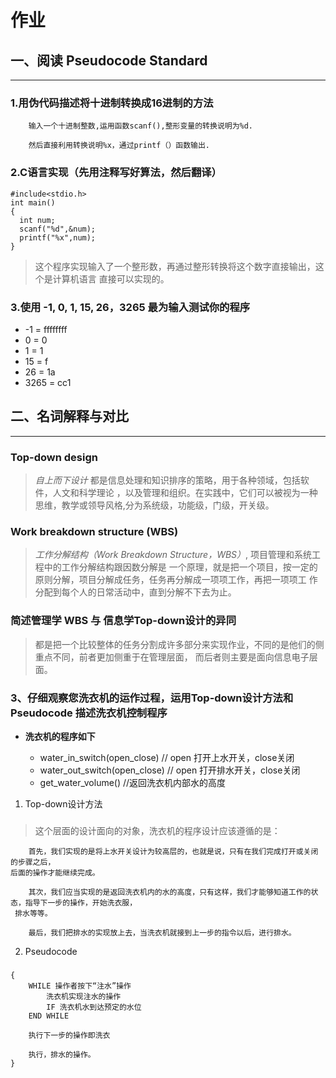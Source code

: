 # 作业

## 一、阅读 Pseudocode Standard
---
### 1.用伪代码描述将十进制转换成16进制的方法
```
    输入一个十进制整数,运用函数scanf(),整形变量的转换说明为%d.

    然后直接利用转换说明%x，通过printf（）函数输出.
```
### 2.C语言实现（先用注释写好算法，然后翻译）
```
#include<stdio.h>
int main()
{
  int num;
  scanf("%d",&num);
  printf("%x",num);
}
```

> 这个程序实现输入了一个整形数，再通过整形转换将这个数字直接输出，这个是计算机语言
直接可以实现的。

### 3.使用 -1, 0, 1, 15, 26，3265 最为输入测试你的程序
* -1 = ffffffff
* 0 = 0
* 1 = 1
* 15 = f
* 26 = 1a
* 3265 = cc1


## 二、名词解释与对比
---
### Top-down design
> *自上而下设计* 都是信息处理和知识排序的策略，用于各种领域，包括软件，人文和科学理论
，以及管理和组织。在实践中，它们可以被视为一种思维，教学或领导风格,分为系统级，功能级，门级，开关级。
### Work breakdown structure (WBS)
> *工作分解结构（Work Breakdown Structure，WBS）*, 项目管理和系统工程中的工作分解结构跟因数分解是
一个原理，就是把一个项目，按一定的原则分解，项目分解成任务，任务再分解成一项项工作，再把一项项工
作分配到每个人的日常活动中，直到分解不下去为止。
### 简述管理学 WBS 与 信息学Top-down设计的异同
> 都是把一个比较整体的任务分割成许多部分来实现作业，不同的是他们的侧重点不同，前者更加侧重于在管理层面，
而后者则主要是面向信息电子层面。
### 3、仔细观察您洗衣机的运作过程，运用Top-down设计方法和Pseudocode 描述洗衣机控制程序
* **洗衣机的程序如下**

   * water_in_switch(open_close) // open 打开上水开关，close关闭
   * water_out_switch(open_close) // open 打开排水开关，close关闭
   * get_water_volume() //返回洗衣机内部水的高度
   
1. Top-down设计方法<h3/>
> 这个层面的设计面向的对象，洗衣机的程序设计应该遵循的是：
```
    首先，我们实现的是将上水开关设计为较高层的，也就是说，只有在我们完成打开或关闭的步骤之后，
后面的操作才能继续完成。

    其次，我们应当实现的是返回洗衣机内的水的高度，只有这样，我们才能够知道工作的状态，指导下一步的操作，开始洗衣服，
 排水等等。
    
    最后，我们把排水的实现放上去，当洗衣机就接到上一步的指令以后，进行排水。
```
2. Pseudocode<h3/>
```
{
    WHILE 操作者按下“注水”操作
        洗衣机实现注水的操作
        IF 洗衣机水到达预定的水位
    END WHILE
    
    执行下一步的操作即洗衣
    
    执行，排水的操作。
}
```










  

  
